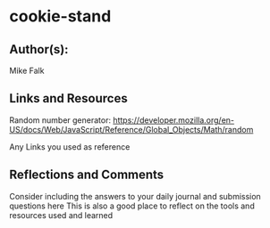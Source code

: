 # cookie-stand

## Author(s):

Mike Falk

## Links and Resources

Random number generator: https://developer.mozilla.org/en-US/docs/Web/JavaScript/Reference/Global_Objects/Math/random

Any Links you used as reference

## Reflections and Comments

Consider including the answers to your daily journal and submission questions here
This is also a good place to reflect on the tools and resources used and learned